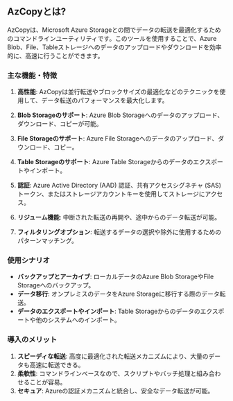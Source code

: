## **AzCopyとは?**

AzCopyは、Microsoft Azure Storageとの間でデータの転送を最適化するためのコマンドラインユーティリティです。このツールを使用することで、Azure Blob、File、Tableストレージへのデータのアップロードやダウンロードを効率的に、高速に行うことができます。

### **主な機能・特徴**

1. **高性能**: AzCopyは並行転送やブロックサイズの最適化などのテクニックを使用して、データ転送のパフォーマンスを最大化します。

2. **Blob Storageのサポート**: Azure Blob Storageへのデータのアップロード、ダウンロード、コピーが可能。

3. **File Storageのサポート**: Azure File Storageへのデータのアップロード、ダウンロード、コピー。

4. **Table Storageのサポート**: Azure Table Storageからのデータのエクスポートやインポート。

5. **認証**: Azure Active Directory (AAD) 認証、共有アクセスシグネチャ (SAS) トークン、またはストレージアカウントキーを使用してストレージにアクセス。

6. **リジューム機能**: 中断された転送の再開や、途中からのデータ転送が可能。

7. **フィルタリングオプション**: 転送するデータの選択や除外に使用するためのパターンマッチング。

### **使用シナリオ**

- **バックアップとアーカイブ**: ローカルデータのAzure Blob StorageやFile Storageへのバックアップ。
- **データ移行**: オンプレミスのデータをAzure Storageに移行する際のデータ転送。
- **データのエクスポートやインポート**: Table Storageからのデータのエクスポートや他のシステムへのインポート。

### **導入のメリット**

1. **スピーディな転送**: 高度に最適化された転送メカニズムにより、大量のデータも高速に転送できる。
2. **柔軟性**: コマンドラインベースなので、スクリプトやバッチ処理と組み合わせることが容易。
3. **セキュア**: Azureの認証メカニズムと統合し、安全なデータ転送が可能。